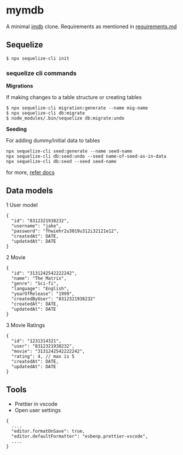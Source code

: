 # mymdb

A minimal [imdb](https://www.imdb.com/) clone. Requirements as mentioned in [requirements.md](./requirements.md)

## Sequelize

```
$ npx sequelize-cli init
```
### sequelize cli commands


**Migrations**

If making changes to a table structure or creating
tables

```
$ npx sequelize-cli migration:generate --name mig-name
$ npx sequelize-cli db:migrate
$ node_modules/.bin/sequelize db:migrate:undo
```

**Seeding**

For adding dummy/initial data to tables

```
npx sequelize-cli seed:generate --name seed-name
npx sequelize-cli db:seed:undo --seed name-of-seed-as-in-data
npx sequelize-cli db:seed --seed seed-name
```

for more, [refer docs](https://sequelize.org/docs/v6/other-topics/migrations)

## Data models

1 User model

```
{
  "id": "8312321938232",
  "username": "jake",
  "password": "fhwiehr2u3019u312i32121e12",
  "createdAt": DATE,
  "updatedAt": DATE
}
```

2 Movie

```
{
  "id": "3131242542222242",
  "name": "The Matrix",
  "genre": "Sci-fi",
  "language": "English",
  "yearOfRelease": "1999",
  "createdByUser": "8312321938232"
  "createdAt": DATE,
  "updatedAt": DATE
}
```

3 Movie Ratings

```
{
  "id": "1231314321",
  "user": "8312321938232",
  "movie": "3131242542222242",
  "rating": 4, // max is 5
  "createdAt": DATE,
  "updatedAt": DATE
}
```

## Tools

- Prettier in vscode
- Open user settings
```
{
  ....
  "editor.formatOnSave": true,
  "editor.defaultFormatter": "esbenp.prettier-vscode",
  ....
}
```
